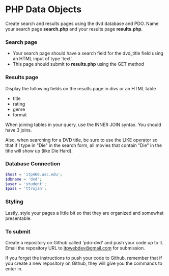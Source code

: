PHP Data Objects
================

Create search and results pages using the dvd database and PDO. Name your search page __search.php__ and your results page __results.php__.

### Search page

* Your search page should have a search field for the dvd_title field using an HTML input of type 'text'.
* This page should submit to __results.php__ using the GET method

### Results page

Display the following fields on the results page in divs or an HTML table

* title
* rating
* genre
* format

When joining tables in your query, use the INNER JOIN syntax. You should have 3 joins.

Also, when searching for a DVD title, be sure to use the LIKE operator so that if I type in "Die" in the search form, all movies that contain "Die" in the title will show up (like Die Hard).

### Database Connection

```php
$host = 'itp460.usc.edu';
$dbname = 'dvd';
$user = 'student';
$pass = 'ttrojan';
```

### Styling

Lastly, style your pages a little bit so that they are organized and somewhat presentable.

### To submit

Create a repository on Github called 'pdo-dvd' and push your code up to it. Email the repository URL to itpwebdev@gmail.com for submission.

If you forget the instructions to push your code to Github, remember that if you create a new repository on Github, they will give you the commands to enter in.
